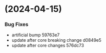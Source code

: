 #  (2024-04-15)


### Bug Fixes

* artificial bump 59763e7
* update after core breaking change d0849e5
* update after core changes 576dc73




